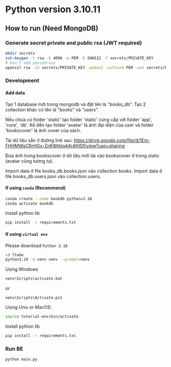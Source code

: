 # Python version 3.10.11
## How to run (Need MongoDB)

### Generate secret private and public rsa (JWT required)

```bash
mkdir secrets
ssh-keygen -t rsa -b 4096 -m PEM -E SHA512 -f secrets/PRIVATE_KEY
# Don't add passphrase
openssl rsa -in secrets/PRIVATE_KEY -pubout -outform PEM -out secrets/PUBLIC_KEY
```

### Development
#### Add data
Tạo 1 database mới trong mongodb và đặt tên là "books_db". Tạo 2 collection khác có tên là "books" và "users".

Nếu chưa có folder 'static' tạo folder 'static' cùng cấp với folder 'app', 'core', 'db'. Kế đến tạo folder 'avatar' là ảnh đại diện của user và folder 'bookscover' là ảnh cover của sách.

Tải dữ liệu sẵn ở đường link sau: https://drive.google.com/file/d/1Em-FHHMWgCRrHGx-ZnKWtklq44r4tHDf/view?usp=sharing

Đưa ảnh trong bookscover ở dữ liệu mới tải vào bookscover ở trong static (avatar cũng tương tự).

Import data ở file books_db.books.json vào collection books.
Import data ở file books_db.users.json vào collection users.
#### If using `conda` (Recommend)
```bash
conda create --name bookdb python=3.10
conda activate bookdb
```

Install python lib
```bash
pip install -r requirements.txt
```

#### If using `virtual env`
Please download `Python 3.10`
```bash
cd ltwbe
python3.10 -m venv venv --prompt=venv
```

Using Windows
```bash
venv\Scripts\activate.bat
```
or
```shell
venv\Scripts\Activate.ps1
```

Using Unix or MacOS:
```bash
source tutorial-env/bin/activate
```

Install python lib
```bash
pip install -r requirements.txt
```

### Run BE
``` bash
python main.py
```
